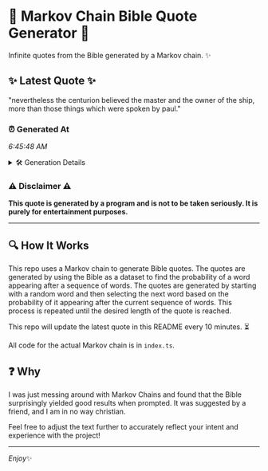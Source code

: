 # 📖 Markov Chain Bible Quote Generator 📖

Infinite quotes from the Bible generated by a Markov chain. ✨

## ✨ Latest Quote ✨
"nevertheless the centurion believed the master and the owner of the ship, more than those things which were spoken by paul."

### ⏰ Generated At
*6:45:48 AM*

<details>
    <summary>🛠️ Generation Details</summary>
    <p>
        <strong>🌱 Seed:</strong> nevertheless<br>
        <strong>🔄 Iterations:</strong> 20<br>
        <strong>📜 Context History:</strong><br>[ nevertheless ]: the<br>[ nevertheless, the ]: centurion<br>[ nevertheless, the, centurion ]: believed<br>[ nevertheless, the, centurion, believed ]: the<br>[ nevertheless, the, centurion, believed, the ]: master<br>[ nevertheless, the, centurion, believed, the, master ]: and<br>[ the, centurion, believed, the, master, and ]: the<br>[ centurion, believed, the, master, and, the ]: owner<br>[ believed, the, master, and, the, owner ]: of<br>[ the, master, and, the, owner, of ]: the<br>[ master, and, the, owner, of, the ]: ship,<br>[ and, the, owner, of, the, ship, ]: more<br>[ the, owner, of, the, ship,, more ]: than<br>[ owner, of, the, ship,, more, than ]: those<br>[ of, the, ship,, more, than, those ]: things<br>[ the, ship,, more, than, those, things ]: which<br>[ ship,, more, than, those, things, which ]: were<br>[ more, than, those, things, which, were ]: spoken<br>[ than, those, things, which, were, spoken ]: by<br>[ those, things, which, were, spoken, by ]: paul.<br>
    </p>
</details>

### ⚠️ Disclaimer ⚠️
**This quote is generated by a program and is not to be taken seriously. It is purely for entertainment purposes.**

---

## 🔍 How It Works

This repo uses a Markov chain to generate Bible quotes. The quotes are generated by using the Bible as a dataset to find the probability of a word appearing after a sequence of words. The quotes are generated by starting with a random word and then selecting the next word based on the probability of it appearing after the current sequence of words. This process is repeated until the desired length of the quote is reached.

This repo will update the latest quote in this README every 10 minutes. ⏳

All code for the actual Markov chain is in `index.ts`.

## ❓ Why

I was just messing around with Markov Chains and found that the Bible surprisingly yielded good results when prompted. 
It was suggested by a friend, and I am in no way christian.

Feel free to adjust the text further to accurately reflect your intent and experience with the project!

---

*Enjoy*✨
